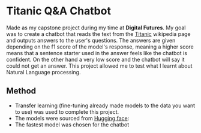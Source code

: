 # Titanic Q&A Chatbot 
Made as my capstone project during my time at **Digital Futures**. My goal was to create a chatbot that reads the text from the [Titanic](https://en.wikipedia.org/wiki/Titanic) wikipedia page and outputs answers to the user's questions. The answers are given depending on the f1 score of the model's response, meaning a higher score means that a sentence starter used in the answer feels like the chatbot is confident. On the other hand a very low score and the chatbot will say it could not get an answer. This project allowed me to test what I learnt about Natural Language processing.

## Method
- Transfer learning (fine-tuning already made models to the data you want to use) was used to complete this project.
- The models were sourced from [Hugging face](https://huggingface.co):
- The fastest model was chosen for the chatbot
